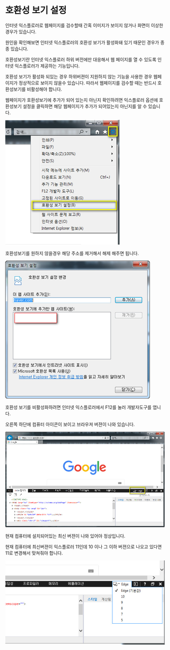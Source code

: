 # 호환성 보기 설정

인터넷 익스플로러로 웹페이지를 검수할때 간혹 이미지가 보이지 않거나 화면이 이상한 경우가 있습니다.

원인을 확인해보면 인터넷 익스플로러의 호환성 보기가 활성화돼 있기 때문인 경우가 종종 있습니다.

호환성보기란 인터넷 익스플로러 하위 버전에만 대응해서 웹 페이지를 열 수 있도록 인터넷 익스플로러가 제공하는 기능입니다.

호환성 보기가 활성화 되있는 경우 하위버젼이 지원하지 않는 기능을 사용한 경우 웹페이지가 정상적으로 보이지 않을수 있습니다. 따라서 웹페이지를 검수할 때는 반드시 호환성보기를 비활성해야 합니다.

웹페이지가 호환성보기에 추가가 되어 있는지 아닌지 확인하려면 익스플로러 옵션에 호환성보기 설정을 클릭하면 해당 웹페이지가 추가가 되어있는지 아닌지를 알 수 있습니다.

![호환성보기](images/0096.jpg)

호환성보기를 원하지 않을경우 해당 주소를 제거해서 해제 해주면 됩니다.

![호환성보기](images/0097.jpg)

호환성 보기를 비활성화하려면 인터넷 익스플로러에서 F12를 눌러 개발자도구를 엽니다.

오른쪽 하단에 컴퓨터 아이콘이 보이고 브라우져 버젼이 나와 있습니다.

![호환성보기](images/0098.jpg)

현재 컴퓨터에 설치되어있는 최신 버젼이 나와 있어야 정상입니다.

현재 컴퓨터에 최신버젼이 익스플로러 11인데 10 이나 그 이하 버젼으로 나오고 있다면 11로 변경해서 맞쳐줘야 합니다.

![호환성보기](images/0099.jpg)

<br><br>